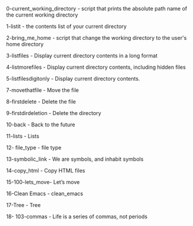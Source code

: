 0-current_working_directory - script that prints the absolute path name of the current working directory

1-listit - the contents list of your current directory

2-bring_me_home - script that change the working directory to the user's home directory

3-listfiles - Display current directory contents in a long format

4-listmorefiles - Display current directory contents, including hidden files

5-listfilesdigitonly - Display current directory contents.


7-movethatfile - Move the file

8-firstdelete - Delete the file

9-firstdirdeletion - Delete the directory

10-back -  Back to the future

11-lists - Lists

12- file_type - file type

13-symbolic_link - We are symbols, and inhabit symbols

14-copy_html - Copy HTML files

15-100-lets_move- Let’s move

16-Clean Emacs - clean_emacs

17-Tree - Tree

18- 103-commas - Life is a series of commas, not periods  
